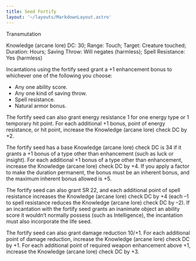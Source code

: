 ```yaml
---
title: Seed Fortify
layout: '~/layouts/MarkdownLayout.astro'
---
```

Transmutation

Knowledge (arcane lore) DC: 30; Range: Touch; Target: Creature touched;
Duration: Hours; Saving Throw: Will negates (harmless); Spell Resistance: Yes
(harmless)

Incantations using the fortify seed grant a +1 enhancement bonus to whichever
one of the following you choose:

  * Any one ability score. 
  * Any one kind of saving throw. 
  * Spell resistance. 
  * Natural armor bonus. 

The fortify seed can also grant energy resistance 1 for one energy type or 1
temporary hit point. For each additional +1 bonus, point of energy resistance,
or hit point, increase the Knowledge (arcane lore) check DC by +2.

The fortify seed has a base Knowledge (arcane lore) check DC is 34 if it
grants a +1 bonus of a type other than enhancement (such as luck or insight).
For each additional +1 bonus of a type other than enhancement, increase the
Knowledge (arcane lore) check DC by +4. If you apply a factor to make the
duration permanent, the bonus must be an inherent bonus, and the maximum
inherent bonus allowed is +5.

The fortify seed can also grant SR 22, and each additional point of spell
resistance increases the Knowledge (arcane lore) check DC by +4 (each –1 to
spell resistance reduces the Knowledge (arcane lore) check DC by –2). If an
incantation with the fortify seed grants an inanimate object an ability score
it wouldn’t normally possess (such as Intelligence), the incantation must also
incorporate the life seed.

The fortify seed can also grant damage reduction 10/+1. For each additional
point of damage reduction, increase the Knowledge (arcane lore) check DC by
+1. For each additional point of required weapon enhancement above +1,
increase the Knowledge (arcane lore) check DC by +3.

